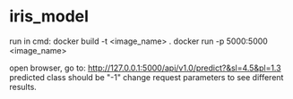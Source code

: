 # iris_model

run in cmd:
docker build -t <image_name> .
docker run -p 5000:5000 <image_name>

open browser, go to:
http://127.0.0.1:5000/api/v1.0/predict?&sl=4.5&pl=1.3  
predicted class should be "-1"
change request parameters to see different results.
